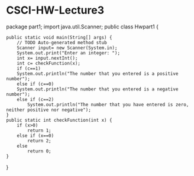 # CSCI-HW-Lecture3
package part1;
import java.util.Scanner;
public class Hwpart1 {


	public static void main(String[] args) {
		// TODO Auto-generated method stub
		Scanner input= new Scanner(System.in);
		System.out.print("Enter an integer: ");
		int x= input.nextInt();
		int c= checkFunction(x);
		if (c==1)
		System.out.println("The number that you entered is a positive number");
		else if (c==0)
		System.out.println("The number that you entered is a negative number");
		else if (c==2)
			System.out.println("The number that you have entered is zero, neither positive nor negative");
	}
	public static int checkFunction(int x) {
		if (x>0)
			return 1;
		else if (x==0)
			return 2;
		else
			return 0;
	}
}
